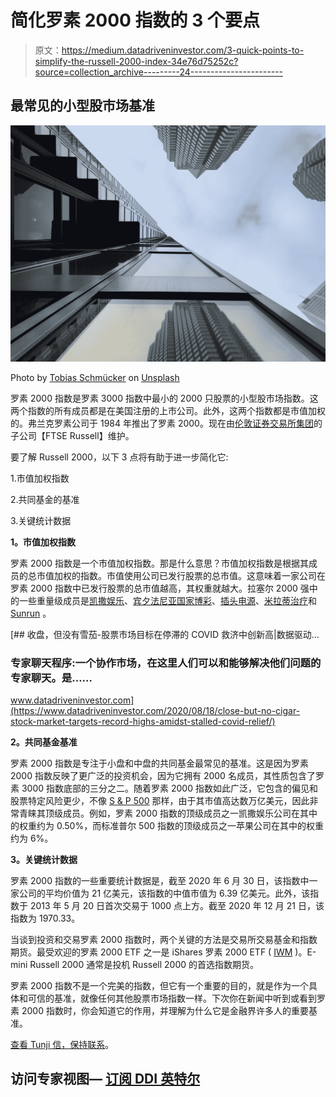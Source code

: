 # 简化罗素 2000 指数的 3 个要点

> 原文：<https://medium.datadriveninvestor.com/3-quick-points-to-simplify-the-russell-2000-index-34e76d75252c?source=collection_archive---------24----------------------->

## 最常见的小型股市场基准

![](img/11eb6f8176e7350867a9452a35895b68.png)

Photo by [Tobias Schmücker](https://unsplash.com/@schmuto?utm_source=medium&utm_medium=referral) on [Unsplash](https://unsplash.com?utm_source=medium&utm_medium=referral)

罗素 2000 指数是罗素 3000 指数中最小的 2000 只股票的小型股市场指数。这两个指数的所有成员都是在美国注册的上市公司。此外，这两个指数都是市值加权的。弗兰克罗素公司于 1984 年推出了罗素 2000。现在由[伦敦证券交易所集团](https://en.wikipedia.org/wiki/FTSE_Russell)的子公司【FTSE Russell】维护。

要了解 Russell 2000，以下 3 点将有助于进一步简化它:

1.市值加权指数

2.共同基金的基准

3.关键统计数据

**1。市值加权指数**

罗素 2000 指数是一个市值加权指数。那是什么意思？市值加权指数是根据其成员的总市值加权的指数。市值使用公司已发行股票的总市值。这意味着一家公司在罗素 2000 指数中已发行股票的总市值越高，其权重就越大。拉塞尔 2000 强中的一些重量级成员是[凯撒娱乐](https://finance.yahoo.com/quote/CZR?p=CZR)、[宾夕法尼亚国家博彩](https://finance.yahoo.com/quote/PENN?p=PENN)、[插头电源](https://finance.yahoo.com/quote/PLUG?p=PLUG)、[米拉蒂治疗](https://finance.yahoo.com/quote/MRTX?p=MRTX)和 [Sunrun](https://finance.yahoo.com/quote/RUN?p=RUN) 。

[](https://www.datadriveninvestor.com/2020/08/18/close-but-no-cigar-stock-market-targets-record-highs-amidst-stalled-covid-relief/) [## 收盘，但没有雪茄-股票市场目标在停滞的 COVID 救济中创新高|数据驱动…

### 专家聊天程序:一个协作市场，在这里人们可以和能够解决他们问题的专家聊天。是……

www.datadriveninvestor.com](https://www.datadriveninvestor.com/2020/08/18/close-but-no-cigar-stock-market-targets-record-highs-amidst-stalled-covid-relief/) 

**2。共同基金基准**

罗素 2000 指数是专注于小盘和中盘的共同基金最常见的基准。这是因为罗素 2000 指数反映了更广泛的投资机会，因为它拥有 2000 名成员，其性质包含了罗素 3000 指数底部的三分之二。随着罗素 2000 指数如此广泛，它包含的偏见和股票特定风险更少，不像 [S & P 500](https://medium.com/swlh/3-quick-points-to-simplify-the-s-p-500-index-c8fa5ecbc81f?source=friends_link&sk=7faa4b777d55831256010b00f1491ca7) 那样，由于其市值高达数万亿美元，因此非常青睐其顶级成员。例如，罗素 2000 指数的顶级成员之一凯撒娱乐公司在其中的权重约为 0.50%，而标准普尔 500 指数的顶级成员之一苹果公司在其中的权重约为 6%。

**3。关键统计数据**

罗素 2000 指数的一些重要统计数据是，截至 2020 年 6 月 30 日，该指数中一家公司的平均价值为 21 亿美元，该指数的中值市值为 6.39 亿美元。此外，该指数于 2013 年 5 月 20 日首次交易于 1000 点上方。截至 2020 年 12 月 21 日，该指数为 1970.33。

当谈到投资和交易罗素 2000 指数时，两个关键的方法是交易所交易基金和指数期货。最受欢迎的罗素 2000 ETF 之一是 iShares 罗素 2000 ETF ( [IWM](https://finance.yahoo.com/quote/IWM?p=IWM&.tsrc=fin-srch) )。E-mini Russell 2000 通常是投机 Russell 2000 的首选指数期货。

罗素 2000 指数不是一个完美的指数，但它有一个重要的目的，就是作为一个具体和可信的基准，就像任何其他股票市场指数一样。下次你在新闻中听到或看到罗素 2000 指数时，你会知道它的作用，并理解为什么它是金融界许多人的重要基准。

[查看 Tunji 信，保持联系](https://tunji.substack.com/)。

## 访问专家视图— [订阅 DDI 英特尔](https://datadriveninvestor.com/ddi-intel)